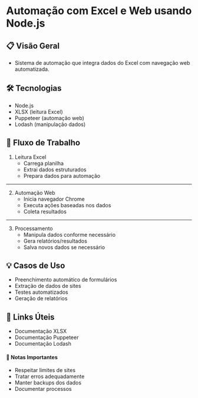 # Automação com Excel e Web usando Node.js

## 📋 Visão Geral

- Sistema de automação que integra dados do Excel com navegação web automatizada.

## 🛠️ Tecnologias

- Node.js
- XLSX (leitura Excel)
- Puppeteer (automação web)
- Lodash (manipulação dados)

## 🔄 Fluxo de Trabalho

1. Leitura Excel
   - Carrega planilha
   - Extrai dados estruturados
   - Prepara dados para automação

---

2.  Automação Web
    - Inicia navegador Chrome
    - Executa ações baseadas nos dados
    - Coleta resultados

---

3. Processamento
   - Manipula dados conforme necessário
   - Gera relatórios/resultados
   - Salva novos dados se necessário

## 💡 Casos de Uso

- Preenchimento automático de formulários
- Extração de dados de sites
- Testes automatizados
- Geração de relatórios

## 🔗 Links Úteis

- Documentação XLSX
- Documentação Puppeteer
- Documentação Lodash

#### 📌 Notas Importantes

- Respeitar limites de sites
- Tratar erros adequadamente
- Manter backups dos dados
- Documentar processos
